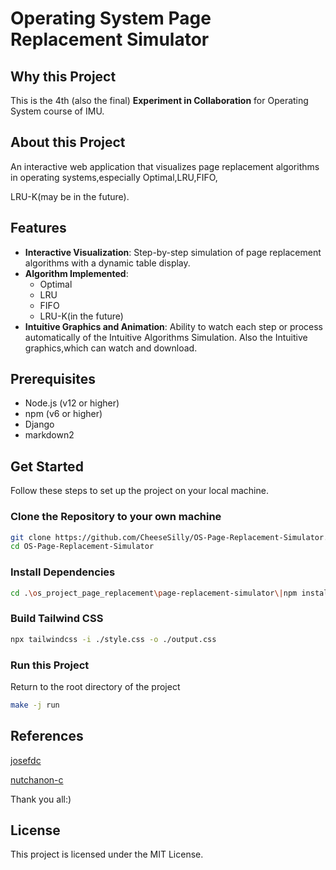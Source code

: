 # Operating System Page Replacement Simulator

## Why this Project

This is the 4th (also the final) **Experiment in Collaboration** for Operating System course of IMU.

## About this Project

An interactive web application that visualizes page replacement algorithms in operating systems,especially Optimal,LRU,FIFO,

LRU-K(may be in the future).

## Features

- **Interactive Visualization**: Step-by-step simulation of page replacement algorithms with a dynamic table display.
- **Algorithm Implemented**: 
  - Optimal
  - LRU
  - FIFO
  - LRU-K(in the future)
- **Intuitive Graphics and Animation**: Ability to watch each step or process automatically of the Intuitive Algorithms Simulation. Also the Intuitive graphics,which can watch and download.

## Prerequisites

- Node.js (v12 or higher)
- npm (v6 or higher)
- Django
- markdown2

## Get Started

Follow these steps to set up the project on your local machine.

### Clone the Repository to your own machine

```bash
git clone https://github.com/CheeseSilly/OS-Page-Replacement-Simulator.git
cd OS-Page-Replacement-Simulator
```

### Install Dependencies

```bash
cd .\os_project_page_replacement\page-replacement-simulator\|npm install
```

### Build Tailwind CSS

```bash
npx tailwindcss -i ./style.css -o ./output.css
```

### Run this Project

Return to the root directory of the project

```bash
make -j run
```



## References
[josefdc](https://github.com/josefdc/page-replacement-simulator)

[nutchanon-c](https://github.com/nutchanon-c/os_project_page_replacement)

Thank you all:)

## License
This project is licensed under the MIT License.

